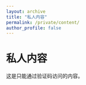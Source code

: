 ```yaml
---
layout: archive
title: "私人内容"
permalink: /private/content/
author_profile: false
---
```

<script>
document.addEventListener('DOMContentLoaded', () => {
  console.log("验证私人内容页面脚本已加载");
  
  // 检查是否已验证
  if (!sessionStorage.getItem("isVerified")) {
    console.log("用户未经验证，重定向到登录页面");
    window.location.href = "/private/";
  } else {
    console.log("用户已验证，显示私人内容");
    // 可选：添加额外的显示逻辑
  }
});
</script>

# 私人内容

这是只能通过验证码访问的内容。